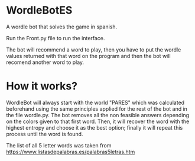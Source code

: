 # WordleBotES
A wordle bot that solves the game in spanish.

Run the Front.py file to run the interface.

The bot will recommend a word to play, then you have to put the wordle values returned with that word on the program and then the bot will recomend another word to play.

# How it works?

WordleBot will always start with the world "PARES" which was calculated beforehand using the same principles applied for the rest of the bot and in the file wordle.py. The bot removes all the non feasible answers depending on the colors given to that first word. Then, it will recover the word with the highest entropy and choose it as the best option; finally it will repeat this process until the word is found.

The list of all 5 letter words was taken from https://www.listasdepalabras.es/palabras5letras.htm
